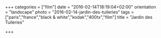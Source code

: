 +++
categories = ["film"]
date = "2016-02-14T18:19:04+02:00"
orientation = "landscape"
photo = "2016-02-14-jardin-des-tuileries"
tags = ["paris","france","black & white","kodak","400tx","film"]
title = "Jardin des Tuileries"

+++
